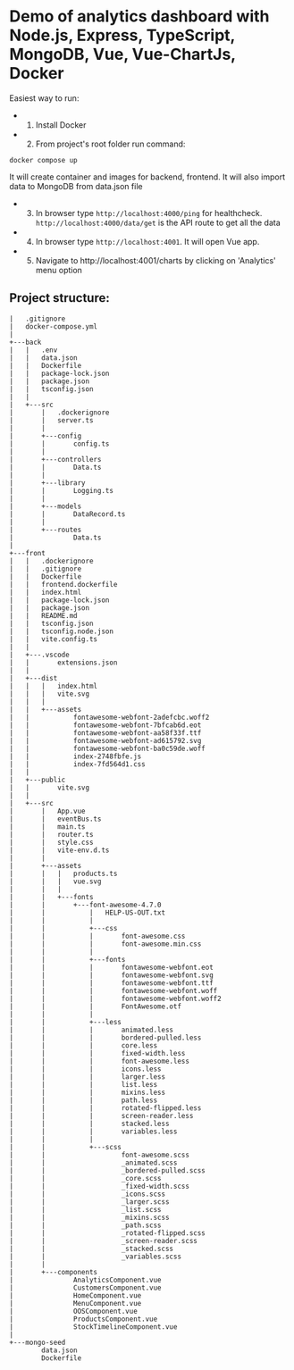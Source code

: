 # Demo of analytics dashboard with Node.js, Express, TypeScript, MongoDB, Vue, Vue-ChartJs, Docker

Easiest way to run:
 - 1. Install Docker
 - 2. From project's root folder run command:
 ```
 docker compose up
 ```
 It will create container and images for backend, frontend. It will also import data to MongoDB from data.json file
 - 3. In browser type ``` http://localhost:4000/ping ``` for healthcheck.
 ``` http://localhost:4000/data/get ``` is the API route to get all the data
 - 4. In browser type ``` http://localhost:4001 ```. It will open Vue app.
 - 5. Navigate to http://localhost:4001/charts by clicking on 'Analytics' menu option
 
 ## Project structure:
```
|   .gitignore
|   docker-compose.yml
|   
+---back
|   |   .env
|   |   data.json
|   |   Dockerfile
|   |   package-lock.json
|   |   package.json
|   |   tsconfig.json
|   |           
|   +---src
|       |   .dockerignore
|       |   server.ts
|       |   
|       +---config
|       |       config.ts
|       |       
|       +---controllers
|       |       Data.ts
|       |       
|       +---library
|       |       Logging.ts
|       |       
|       +---models
|       |       DataRecord.ts
|       |       
|       +---routes
|               Data.ts
|               
+---front
|   |   .dockerignore
|   |   .gitignore
|   |   Dockerfile
|   |   frontend.dockerfile
|   |   index.html
|   |   package-lock.json
|   |   package.json
|   |   README.md
|   |   tsconfig.json
|   |   tsconfig.node.json
|   |   vite.config.ts
|   |   
|   +---.vscode
|   |       extensions.json
|   |       
|   +---dist
|   |   |   index.html
|   |   |   vite.svg
|   |   |   
|   |   +---assets
|   |           fontawesome-webfont-2adefcbc.woff2
|   |           fontawesome-webfont-7bfcab6d.eot
|   |           fontawesome-webfont-aa58f33f.ttf
|   |           fontawesome-webfont-ad615792.svg
|   |           fontawesome-webfont-ba0c59de.woff
|   |           index-2748fbfe.js
|   |           index-7fd564d1.css
|   |                   
|   +---public
|   |       vite.svg
|   |       
|   +---src
|       |   App.vue
|       |   eventBus.ts
|       |   main.ts
|       |   router.ts
|       |   style.css
|       |   vite-env.d.ts
|       |   
|       +---assets
|       |   |   products.ts
|       |   |   vue.svg
|       |   |   
|       |   +---fonts
|       |       +---font-awesome-4.7.0
|       |           |   HELP-US-OUT.txt
|       |           |   
|       |           +---css
|       |           |       font-awesome.css
|       |           |       font-awesome.min.css
|       |           |       
|       |           +---fonts
|       |           |       fontawesome-webfont.eot
|       |           |       fontawesome-webfont.svg
|       |           |       fontawesome-webfont.ttf
|       |           |       fontawesome-webfont.woff
|       |           |       fontawesome-webfont.woff2
|       |           |       FontAwesome.otf
|       |           |       
|       |           +---less
|       |           |       animated.less
|       |           |       bordered-pulled.less
|       |           |       core.less
|       |           |       fixed-width.less
|       |           |       font-awesome.less
|       |           |       icons.less
|       |           |       larger.less
|       |           |       list.less
|       |           |       mixins.less
|       |           |       path.less
|       |           |       rotated-flipped.less
|       |           |       screen-reader.less
|       |           |       stacked.less
|       |           |       variables.less
|       |           |       
|       |           +---scss
|       |                   font-awesome.scss
|       |                   _animated.scss
|       |                   _bordered-pulled.scss
|       |                   _core.scss
|       |                   _fixed-width.scss
|       |                   _icons.scss
|       |                   _larger.scss
|       |                   _list.scss
|       |                   _mixins.scss
|       |                   _path.scss
|       |                   _rotated-flipped.scss
|       |                   _screen-reader.scss
|       |                   _stacked.scss
|       |                   _variables.scss
|       |                   
|       +---components
|               AnalyticsComponent.vue
|               CustomersComponent.vue
|               HomeComponent.vue
|               MenuComponent.vue
|               OOSComponent.vue
|               ProductsComponent.vue
|               StockTimelineComponent.vue
|               
+---mongo-seed
        data.json
        Dockerfile
```        
